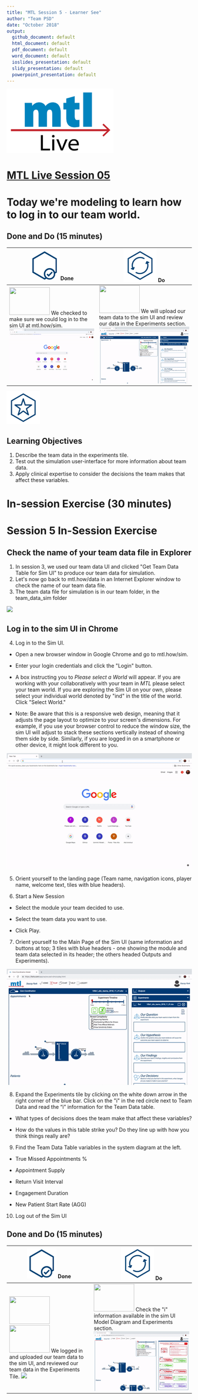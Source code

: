 ```yaml
---
title: "MTL Session 5 - Learner See"
author: "Team PSD"
date: "October 2018"
output: 
  github_document: default
  html_document: default
  pdf_document: default
  word_document: default
  ioslides_presentation: default
  slidy_presentation: default
  powerpoint_presentation: default
---
```


<img src = "https://github.com/lzim/teampsd/blob/master/resources/logos/mtl_live_sq_sm.png"
     height = "175" width = "290">  

# [MTL Live Session 05](https://github.com/lzim/teampsd/blob/master/mtl_facilitate_workgroup/mtl_live_guide/mtl_live_session05_see.Rmd "MTL Live Session 05")


# Today we're modeling to learn how to log in to our team world.

## Done and Do (15 minutes)
<!-- Do/Done Tables -->
| <img src = "https://github.com/lzim/teampsd/blob/master/resources/icons/done.png" height = "80" width = "80"> **Done** | <img src = "https://github.com/lzim/teampsd/blob/master/resources/icons/do.png" height = "90" width = "90"> **Do** |
| --- | --- | 
| [<img src = "https://raw.githubusercontent.com/lzim/teampsd/master/resources/logos/mtl_how_sim.png" height = "75" width = "110">](http://mtl.how/sim) We checked to make sure we could log in to the sim UI at mtl.how/sim. ![](https://raw.githubusercontent.com/lzim/teampsd/master/resources/gifs/sim_ui_1.gif)| [<img src = "https://raw.githubusercontent.com/lzim/teampsd/master/resources/logos/mtl_how_sim.png" height = "75" width = "110">](http://mtl.how/sim) We will upload our team data to the sim UI and review our data in the Experiments section. ![](https://raw.githubusercontent.com/lzim/teampsd/master/resources/gifs/sim_ui_2.gif)| 

<!-- Learning Objectives Icon --> 
<img src = "https://github.com/lzim/teampsd/blob/master/resources/icons/learning_objectives.png" height = "90" width = "90" style ="display: inline-block"/> 

## Learning Objectives

1. Describe the team data in the experiments tile.
2. Test out the simulation user-interface for more information about team data.
3. Apply clinical expertise to consider the decisions the team makes that affect these variables.

# In-session Exercise (30 minutes)

# Session 5 In-Session Exercise

## Check the name of your team data file in Explorer
1. In session 3, we used our team data UI and clicked "Get Team Data Table for Sim UI" to produce our team data for simulation. 
2. Let's now go back to mtl.how/data in an Internet Explorer window to check the name of our team data file.
3. The team data file for simulation is in our team folder, in the team_data_sim folder

![](https://github.com/lzim/teampsd/blob/master/resources/gifs/session2_data_ui_3.gif)

## Log in to the sim UI in Chrome

4. Log in to the Sim UI.

+ Open a new browser window in Google Chrome and go to mtl.how/sim.

+ Enter your login credentials and click the "Login" button.

+ A box instructing you to *Please select a World* will appear. If you are working with your collaboratively with your team in *MTL* please select your team world. If you are exploring the Sim UI on your own, please select your individual world denoted by "ind" in the title of the world. Click "Select World."

+ Note: Be aware that this is a responsive web design, meaning that it adjusts the page layout to optimize to your screen's dimensions. For example, if you use your browser control to reduce the window size, the sim UI will adjust to stack these sections vertically instead of showing them side by side. Similarly, if you are logged in on a smartphone or other device, it might look different to you.

![](https://raw.githubusercontent.com/lzim/teampsd/master/resources/gifs/sim_ui_1.gif)

5. Orient yourself to the landing page (Team name, navigation icons, player name, welcome text, tiles with blue headers).

6. Start a New Session

+ Select the module your team decided to use. 

+ Select the team data you want to use.

+ Click Play.

7. Orient yourself to the Main Page of the Sim UI (same information and buttons at top; 3 tiles with blue headers - one showing the module and team data selected in its header; the others headed Outputs and Experiments).

![](https://github.com/lzim/teampsd/blob/master/resources/gifs/sim_ui_2.gif)

8. Expand the Experiments tile by clicking on the white down arrow in the right corner of the blue bar. Click on the "i" in the red circle next to Team Data and read the “i” information for the Team Data table.

+ What types of decisions does the team make that affect these variables?

+ How do the values in this table strike you? Do they line up with how you think things really are?

9. Find the Team Data Table variables in the system diagram at the left.

+ True Missed Appointments %

+ Appointment Supply

+ Return Visit Interval

+ Engagement Duration	

+ New Patient Start Rate (AGG)

10. Log out of the Sim UI

## Done and Do (15 minutes)
<!-- Do/Done Tables -->
| <img src = "https://github.com/lzim/teampsd/blob/master/resources/icons/done.png" height = "80" width = "80"> **Done** | <img src = "https://github.com/lzim/teampsd/blob/master/resources/icons/do.png" height = "90" width = "90"> **Do** |
| --- | --- | 
| [<img src = "https://raw.githubusercontent.com/lzim/teampsd/master/resources/logos/mtl_how_data_sm.png" height = "75" width = "110">](http://mtl.how/data) [<img src = "https://raw.githubusercontent.com/lzim/teampsd/master/resources/logos/mtl_how_sim.png" height = "75" width = "110">](http://mtl.how/sim) We logged in and uploaded our team data to the sim UI, and reviewed our team data in the Experiments Tile. ![](https://github.com/lzim/teampsd/blob/master/resources/gifs/session2_data_ui_2.gif)| [<img src = "https://raw.githubusercontent.com/lzim/teampsd/master/resources/logos/mtl_how_sim.png" height = "75" width = "110">](http://mtl.how/sim) Check the "i" information available in the sim UI Model Diagram and Experiments section. ![](https://github.com/lzim/teampsd/blob/master/resources/gifs/sim_ui_3.gif)| 
